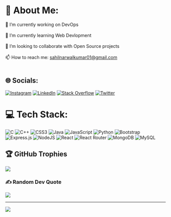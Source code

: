 # 💫 About Me:
🔭 I’m currently working on DevOps<br><br>🌱 I’m currently learning Web Devlopment<br><br>👯 I’m looking to collaborate with Open Source projects<br><br>📫 How to reach me: sahilnarwalkumar01@gmail.com<br><br>


## 🌐 Socials:
[![Instagram](https://img.shields.io/badge/Instagram-%23E4405F.svg?logo=Instagram&logoColor=white)](https://instagram.com/sahilnarwal61) [![LinkedIn](https://img.shields.io/badge/LinkedIn-%230077B5.svg?logo=linkedin&logoColor=white)](https://linkedin.com/in/sahil-narwal) [![Stack Overflow](https://img.shields.io/badge/-Stackoverflow-FE7A16?logo=stack-overflow&logoColor=white)](https://stackoverflow.com/users/19389878) [![Twitter](https://img.shields.io/badge/Twitter-%231DA1F2.svg?logo=Twitter&logoColor=white)](https://twitter.com/@sahilnarwal61) 

# 💻 Tech Stack:
![C](https://img.shields.io/badge/c-%2300599C.svg?style=for-the-badge&logo=c&logoColor=white) ![C++](https://img.shields.io/badge/c++-%2300599C.svg?style=for-the-badge&logo=c%2B%2B&logoColor=white) ![CSS3](https://img.shields.io/badge/css3-%231572B6.svg?style=for-the-badge&logo=css3&logoColor=white) ![Java](https://img.shields.io/badge/java-%23ED8B00.svg?style=for-the-badge&logo=java&logoColor=white) ![JavaScript](https://img.shields.io/badge/javascript-%23323330.svg?style=for-the-badge&logo=javascript&logoColor=%23F7DF1E) ![Python](https://img.shields.io/badge/python-3670A0?style=for-the-badge&logo=python&logoColor=ffdd54) ![Bootstrap](https://img.shields.io/badge/bootstrap-%23563D7C.svg?style=for-the-badge&logo=bootstrap&logoColor=white) ![Express.js](https://img.shields.io/badge/express.js-%23404d59.svg?style=for-the-badge&logo=express&logoColor=%2361DAFB) ![NodeJS](https://img.shields.io/badge/node.js-6DA55F?style=for-the-badge&logo=node.js&logoColor=white) ![React](https://img.shields.io/badge/react-%2320232a.svg?style=for-the-badge&logo=react&logoColor=%2361DAFB) ![React Router](https://img.shields.io/badge/React_Router-CA4245?style=for-the-badge&logo=react-router&logoColor=white) ![MongoDB](https://img.shields.io/badge/MongoDB-%234ea94b.svg?style=for-the-badge&logo=mongodb&logoColor=white) ![MySQL](https://img.shields.io/badge/mysql-%2300f.svg?style=for-the-badge&logo=mysql&logoColor=white)

<!--  
# 📊 GitHub Stats:
![](https://github-readme-stats.vercel.app/api?username=sahilnarwal2111&theme=nightowl&hide_border=false&include_all_commits=true&count_private=true)<br/>
![](https://github-readme-streak-stats.herokuapp.com/?user=sahilnarwal2111&theme=nightowl&hide_border=false)<br/>
![](https://github-readme-stats.vercel.app/api/top-langs/?username=sahilnarwal2111&theme=nightowl&hide_border=false&include_all_commits=true&count_private=true&layout=compact) -->

## 🏆 GitHub Trophies
![](https://github-profile-trophy.vercel.app/?username=sahilnarwal2111&theme=radical&no-frame=false&no-bg=false&margin-w=4)

### ✍️ Random Dev Quote
![](https://quotes-github-readme.vercel.app/api?type=horizontal&theme=radical)

---
[![](https://visitcount.itsvg.in/api?id=sahilnarwal2111&icon=0&color=0)](https://visitcount.itsvg.in)
